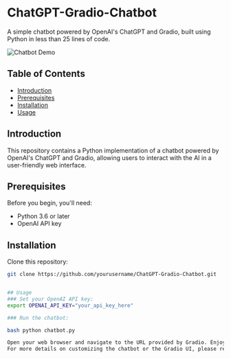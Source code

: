 # ChatGPT-Gradio-Chatbot

A simple chatbot powered by OpenAI's ChatGPT and Gradio, built using Python in less than 25 lines of code.

![Chatbot Demo](./demo.png)

## Table of Contents
- [Introduction](#introduction)
- [Prerequisites](#prerequisites)
- [Installation](#installation)
- [Usage](#usage)

## Introduction

This repository contains a Python implementation of a chatbot powered by OpenAI's ChatGPT and Gradio, allowing users to interact with the AI in a user-friendly web interface.

## Prerequisites

Before you begin, you'll need:

- Python 3.6 or later
- OpenAI API key

## Installation

Clone this repository:

```bash
git clone https://github.com/yourusername/ChatGPT-Gradio-Chatbot.git


## Usage
### Set your OpenAI API key:
export OPENAI_API_KEY="your_api_key_here"

### Run the chatbot:

bash python chatbot.py

Open your web browser and navigate to the URL provided by Gradio. Enjoy chatting with your AI-powered chatbot!
For more details on customizing the chatbot or the Gradio UI, please refer to the Medium article.
